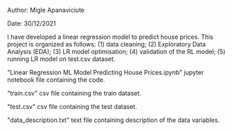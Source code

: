 Author: Migle Apanaviciute

Date: 30/12/2021

I have developed a linear regression model to predict house prices. This project is organized as follows: (1) data cleaning; (2) Exploratory Data Analysis (EDA); (3) LR model optimisation; (4) validation of the RL model; (5) running LR model on test.csv dataset.

"Linear Regression ML Model Predicting House Prices.ipynb" jupyter notebook file containing the code.

"train.csv" csv file containing the train dataset.

"test.csv" csv file containing the test dataset.

"data_description.txt" text file containing description of the data variables.
